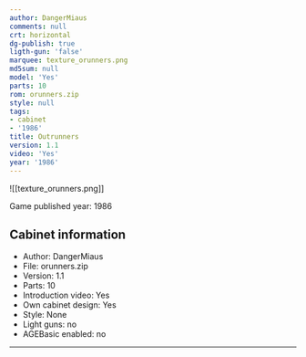 ```yaml
---
author: DangerMiaus
comments: null
crt: horizontal
dg-publish: true
ligth-gun: 'false'
marquee: texture_orunners.png
md5sum: null
model: 'Yes'
parts: 10
rom: orunners.zip
style: null
tags:
- cabinet
- '1986'
title: Outrunners
version: 1.1
video: 'Yes'
year: '1986'
---
```


![[texture_orunners.png]]

Game published year: 1986

## Cabinet information

- Author: DangerMiaus
- File: orunners.zip
- Version: 1.1
- Parts: 10
- Introduction video: Yes
- Own cabinet design: Yes
- Style: None
- Light guns: no
- AGEBasic enabled: no

---
